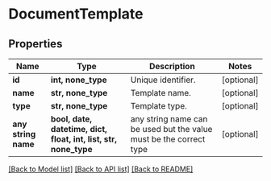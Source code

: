 # DocumentTemplate


## Properties
Name | Type | Description | Notes
------------ | ------------- | ------------- | -------------
**id** | **int, none_type** | Unique identifier. | [optional] 
**name** | **str, none_type** | Template name. | [optional] 
**type** | **str, none_type** | Template type. | [optional] 
**any string name** | **bool, date, datetime, dict, float, int, list, str, none_type** | any string name can be used but the value must be the correct type | [optional]

[[Back to Model list]](../README.md#documentation-for-models) [[Back to API list]](../README.md#documentation-for-api-endpoints) [[Back to README]](../README.md)


